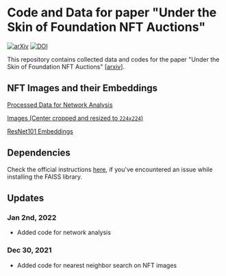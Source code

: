 # Code and Data for paper "Under the Skin of Foundation NFT Auctions"

[![arXiv](https://img.shields.io/badge/arXiv-2109.12321-b31b1b.svg?style=flat)](https://arxiv.org/abs/2109.12321)
[![DOI](https://zenodo.org/badge/393161479.svg)](https://zenodo.org/badge/latestdoi/393161479)

This repository contains collected data and codes for the paper "Under the Skin of Foundation NFT Auctions" [[arxiv](https://arxiv.org/abs/2109.12321)].


## NFT Images and their Embeddings

[Processed Data for Network Analysis](https://drive.google.com/file/d/1-pwI1h6tiCHMzRP63-FxrC1Eb3dQtRq1/view?usp=sharing)

[Images (Center cropped and resized to `224x224`)](https://drive.google.com/file/d/1uo1mXRRkXcrY1u1bkWj_aEsoW6M3L_7o/view?usp=sharing)

[ResNet101 Embeddings](https://drive.google.com/file/d/1teQni4MUIFxlmxnJQJGb2PmGf2GmQIZi/view?usp=sharing)

## Dependencies 

Check the official instructions [here](https://github.com/facebookresearch/faiss/blob/main/INSTALL.md), if you've encountered an issue while installing the FAISS library.

## Updates

### Jan 2nd, 2022
* Added code for network analysis

### Dec 30, 2021
* Added code for nearest neighbor search on NFT images

